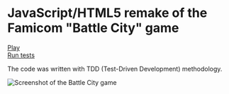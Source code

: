 JavaScript/HTML5 remake of the Famicom "Battle City" game
=====================================================

[Play](http://newagebegins.github.com/BattleCity/BattleCity.html)  
[Run tests](http://newagebegins.github.com/BattleCity/SpecRunner.html)

The code was written with TDD (Test-Driven Development) methodology.

![Screenshot of the Battle City game](screenshot.jpg)
